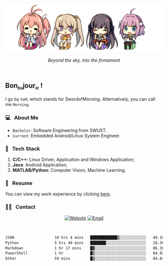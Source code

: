 <img src="./pic/Aokana.png">
<p align="center"><em>Beyond the sky, into the firmament</em></p>

<br/>

## Bon<sub><em><font size=2>bu</font></em></sub>jour<sub><em><font size=2>le</font></em></sub> !

I go by `SoM`, which stands for SwordofMorning. Alternatively, you can call me `Morning`.

### 💻 &nbsp; About Me

- `Bachelor`: Software Engineering from SWUST.
- `Current`: Embedded Android/Linux System Engineer.

### 🔧 &nbsp; Tech Stack

1. **C/C++**: Linux Driver, Application and Windows Application;
2. **Java**: Android Application;
3. **MATLAB/Python**: Computer Vision, Machine Learning.

### 📝 &nbsp; Resume

You can view my work experience by clicking <a href="https://swordofmorning.com/index.php/contact/">here</a>.

### 🤝🏻 &nbsp; Contact

<p align="center">
<a href="https://swordofmorning.com/"><img alt="Website" src="https://img.shields.io/badge/Website-swordofmorning.com-blue?style=flat-square&logo=google-chrome"></a>
<a href="mailto:master@xiaojintao.email
"><img alt="Email" src="https://img.shields.io/badge/Email-master@xiaojintao.email-blue?style=flat-square&logo=gmail"></a>
</p>

<br/>

<!--START_SECTION:waka-->

```txt
JSON                  10 hrs 4 mins   ████████████▒░░░░░░░░░░░░   49.10 %
Python                5 hrs 49 mins   ███████░░░░░░░░░░░░░░░░░░   28.36 %
Markdown              1 hr 17 mins    █▓░░░░░░░░░░░░░░░░░░░░░░░   06.30 %
PowerShell            1 hr            █▒░░░░░░░░░░░░░░░░░░░░░░░   04.92 %
Other                 59 mins         █▒░░░░░░░░░░░░░░░░░░░░░░░   04.84 %
```

<!--END_SECTION:waka-->
